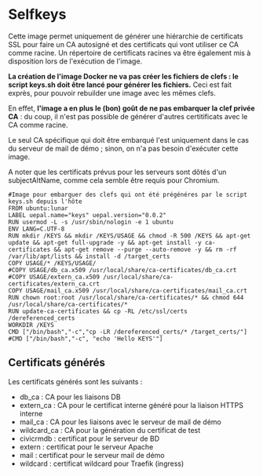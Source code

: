 # Selfkeys

Cette image permet uniquement de générer une hiérarchie de certificats SSL pour faire un CA autosigné et des certificats qui vont utiliser ce CA comme racine. Un répertoire de certificats racines va être également mis à disposition lors de l'exécution de l'image.

**La création de l'image Docker ne va pas créer les fichiers de clefs : le script keys.sh doit être lancé pour générer les fichiers.** Ceci est fait exprès, pour pouvoir rebuilder une image avec les mêmes clefs.

En effet, **l'image a en plus le (bon) goût de ne pas embarquer la clef privée CA** : du coup, il n'est pas possible de générer d'autres certitificats avec le CA comme racine.

Le seul CA spécifique qui doit être embarqué l'est uniquement dans le cas du serveur de mail de démo ; sinon, on n'a pas besoin d'exécuter cette image.

A noter que les certificats prévus pour les serveurs sont dôtés d'un subjectAltName, comme cela semble être requis pour Chromium.

``` Docker
#Image pour embarquer des clefs qui ont été prégénéres par le script keys.sh depuis l'ĥôte
FROM ubuntu:lunar
LABEL uepal.name="keys" uepal.version="0.0.2"
RUN usermod -L -s /usr/sbin/nologin -e 1 ubuntu
ENV LANG=C.UTF-8
RUN mkdir /KEYS && mkdir /KEYS/USAGE && chmod -R 500 /KEYS && apt-get update && apt-get full-upgrade -y && apt-get install -y ca-certificates && apt-get remove --purge --auto-remove -y && rm -rf /var/lib/apt/lists && install -d /target_certs
COPY USAGE/* /KEYS/USAGE/
#COPY USAGE/db_ca.x509 /usr/local/share/ca-certificates/db_ca.crt
#COPY USAGE/extern_ca.x509 /usr/local/share/ca-certificates/extern_ca.crt
COPY USAGE/mail_ca.x509 /usr/local/share/ca-certificates/mail_ca.crt
RUN chown root:root /usr/local/share/ca-certificates/* && chmod 644 /usr/local/share/ca-certificates/*
RUN update-ca-certificates && cp -RL /etc/ssl/certs /dereferenced_certs
WORKDIR /KEYS
CMD ["/bin/bash","-c","cp -LR /dereferenced_certs/* /target_certs/"]
#CMD ["/bin/bash","-c", "echo 'Hello KEYS'"]

```

## Certificats générés

Les certificats générés sont les suivants :

* db\_ca : CA pour les liaisons DB
* extern\_ca : CA pour le certificat interne généré pour la liaison HTTPS interne
* mail\_ca : CA pour les liaisons avec le serveur de mail de démo
* wildcard\_ca : CA pour la génération du certificat de test
* civicrmdb : certificat pour le serveur de BD
* extern : certificat pour le serveur Apache
* mail : certificat pour le serveur mail de démo
* wildcard : certificat wildcard pour Traefik (ingress)